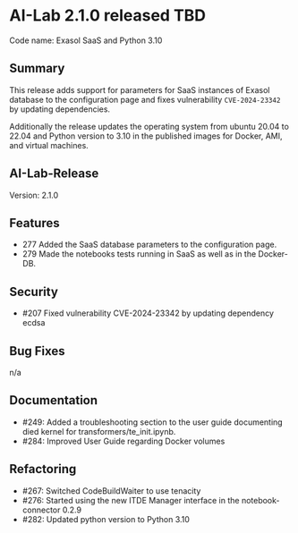# AI-Lab 2.1.0 released TBD

Code name: Exasol SaaS and Python 3.10

## Summary

This release adds support for parameters for SaaS instances of Exasol database to the configuration page and fixes vulnerability `CVE-2024-23342` by updating dependencies.

Additionally the release updates the operating system from ubuntu 20.04 to 22.04 and Python version to 3.10 in the published images for Docker, AMI, and virtual machines.

## AI-Lab-Release

Version: 2.1.0

## Features

* 277 Added the SaaS database parameters to the configuration page.
* 279 Made the notebooks tests running in SaaS as well as in the Docker-DB.

## Security

* #207 Fixed vulnerability CVE-2024-23342 by updating dependency ecdsa

## Bug Fixes

n/a

## Documentation

* #249: Added a troubleshooting section to the user guide documenting died kernel for transformers/te_init.ipynb.
* #284: Improved User Guide regarding Docker volumes

## Refactoring

* #267: Switched CodeBuildWaiter to use tenacity
* #276: Started using the new ITDE Manager interface in the notebook-connector 0.2.9
* #282: Updated python version to Python 3.10
